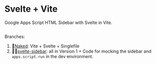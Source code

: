 # Svelte + Vite

Google Apps Script HTML Sidebar with Svelte in Vite.

## 
Branches:

 1. 🩻[Naked](https://github.com/Max-Makhrov/apps-script-parallels/tree/naked-svelte-singlefile):  Vite + Svelte + Singlefile
 2. 👶🏼[svelte-sidebar](https://github.com/Max-Makhrov/apps-script-parallels/tree/svelte-sidebar): all in Version 1 + Code for mocking the sidebar and `apps.script.run` in the dev environment.
